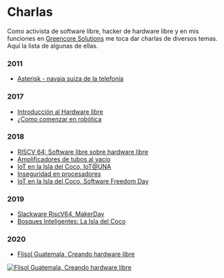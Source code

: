 # Charlas

Como activista de software libre, hacker de hardware libre y en mis funciones en [Greencore Solutions](https://www.greencore.co.cr/) me toca dar charlas de diversos temas. Aquí la lista de algunas de ellas.

### 2011

- [Asterisk - navaja suiza de la telefonía](https://github.com/fede2cr/charlas/tree/master/2011/2011-Asterisk%20-%20Navaja%20Suiza%20de%20la%20Telefonia)

### 2017

- [Introducción al Hardware libre](https://github.com/fede2cr/charlas/tree/master/2017/2017-ecsl)
- [¿Como comenzar en robótica](https://github.com/fede2cr/charlas/tree/master/2017/2017-exporobotica/presentacion)

### 2018

- [RISCV 64: Software libre sobre hardware libre](https://github.com/fede2cr/charlas/tree/master/2018/2018-flisol)
- [Amplificadores de tubos al vacío](https://github.com/fede2cr/charlas/tree/master/2018/2018-arduinoday)
- [IoT en la Isla del Coco, IoT@UNA](https://github.com/fede2cr/charlas/tree/master/2018/2018-IoT-INA)
- [Inseguridad en procesadores](https://github.com/fede2cr/charlas/tree/master/2018/2018-privafest)
- [IoT en la Isla del Coco, Software Freedom Day](https://github.com/fede2cr/charlas/tree/master/2018/2018-software-freedom-day)


### 2019

- [Slackware RiscV64, MakerDay](https://github.com/fede2cr/charlas/tree/master/2019/2019-03-16_MakerDayCR-Slackware-riscv64)
- [Bosques Inteligentes: La Isla del Coco](https://github.com/fede2cr/charlas/tree/master/2019/2019-08-23_XXI_CONCITES-Bosques_inteligentes:_La_Isla_del_Coco)

### 2020

- [Flisol Guatemala, Creando hardware libre](https://github.com/fede2cr/charlas/tree/master/2020/2020-05-16_FlisolGT-Como_crear_hardware_libre)


[![Flisol Guatemala, Creando hardware libre](http://img.youtube.com/vi/qrJIrXBs0r0/1.jpg)](http://www.youtube.com/watch?v=qrJIrXBs0r0&t=4m18s)
